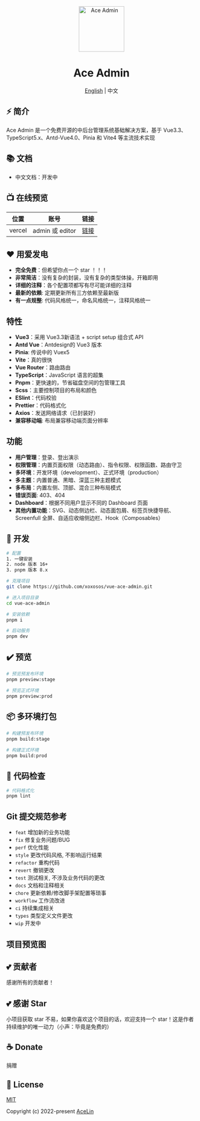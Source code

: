 <div align="center">
  <img alt="Ace Admin" width="120" height="120" src="./src/assets/layouts/logo.png">
  <h1>Ace Admin</h1>
  <span><a href="./README.md">English</a> | 中文</span>
</div>

## ⚡ 简介

Ace Admin 是一个免费开源的中后台管理系统基础解决方案，基于 Vue3.3、TypeScript5.x、Antd-Vue4.0、Pinia 和 Vite4 等主流技术实现


## 📚 文档

- 中文文档：开发中

## 📺 在线预览

| 位置         | 账号            | 链接                                            |
| ------------ | --------------- | ----------------------------------------------- |
| vercel | admin 或 editor | [链接](https://un-pany.github.io/v3-admin-vite) |

## ❤️ 用爱发电

- **完全免费**：但希望你点一个 star ！！！
- **非常简洁**：没有复杂的封装，没有复杂的类型体操，开箱即用
- **详细的注释**：各个配置项都写有尽可能详细的注释
- **最新的依赖**: 定期更新所有三方依赖至最新版
- **有一点规整**: 代码风格统一，命名风格统一，注释风格统一

## 特性

- **Vue3**：采用 Vue3.3新语法 + script setup 组合式 API
- **Antd Vue**：Antdesign的 Vue3 版本
- **Pinia**: 传说中的 Vuex5
- **Vite**：真的很快
- **Vue Router**：路由路由
- **TypeScript**：JavaScript 语言的超集
- **Pnpm**：更快速的，节省磁盘空间的包管理工具
- **Scss**：主要控制项目的布局和颜色
- **ESlint**：代码校验
- **Prettier**：代码格式化
- **Axios**：发送网络请求（已封装好）
- **兼容移动端**: 布局兼容移动端页面分辨率

## 功能

- **用户管理**：登录、登出演示
- **权限管理**：内置页面权限（动态路由）、指令权限、权限函数、路由守卫
- **多环境**：开发环境（development）、正式环境（production）
- **多主题**：内置普通、黑暗、深蓝三种主题模式
- **多布局**：内置左侧、顶部、混合三种布局模式
- **错误页面**: 403、404
- **Dashboard**：根据不同用户显示不同的 Dashboard 页面
- **其他内置功能**：SVG、动态侧边栏、动态面包屑、标签页快捷导航、Screenfull 全屏、自适应收缩侧边栏、Hook（Composables）

## 🚀 开发

```bash
# 配置
1. 一键安装
2. node 版本 16+
3. pnpm 版本 8.x

# 克隆项目
git clone https://github.com/xoxosos/vue-ace-admin.git

# 进入项目目录
cd vue-ace-admin

# 安装依赖
pnpm i

# 启动服务
pnpm dev
```

## ✔️ 预览

```bash
# 预览预发布环境
pnpm preview:stage

# 预览正式环境
pnpm preview:prod
```

## 📦️ 多环境打包

```bash
# 构建预发布环境
pnpm build:stage

# 构建正式环境
pnpm build:prod
```

## 🔧 代码检查

```bash
# 代码格式化
pnpm lint

```

## Git 提交规范参考

- `feat` 增加新的业务功能
- `fix` 修复业务问题/BUG
- `perf` 优化性能
- `style` 更改代码风格, 不影响运行结果
- `refactor` 重构代码
- `revert` 撤销更改
- `test` 测试相关, 不涉及业务代码的更改
- `docs` 文档和注释相关
- `chore` 更新依赖/修改脚手架配置等琐事
- `workflow` 工作流改进
- `ci` 持续集成相关
- `types` 类型定义文件更改
- `wip` 开发中

## 项目预览图


## 💕 贡献者

感谢所有的贡献者！



## 💕 感谢 Star

小项目获取 star 不易，如果你喜欢这个项目的话，欢迎支持一个 star！这是作者持续维护的唯一动力（小声：毕竟是免费的）

## ☕ Donate

捐赠


## 📄 License

[MIT](./LICENSE)

Copyright (c) 2022-present [AceLin](https://github.com/xoxosos)
